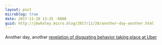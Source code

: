 ```yaml
---
layout: post
microblog: true
date: 2017-11-28 13:25 -0800
guid: http://jbwhaley.micro.blog/2017/11/28/another-day-another.html
---
```

Another day, another [revelation of disgusting behavior taking place at Uber](https://www.cnbc.com/2017/11/28/uber-waymo-hearing-trial-delayed-amid-new-evidence.html)
